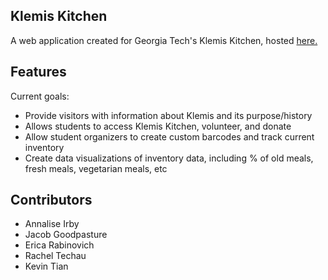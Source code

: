## Klemis Kitchen

A web application created for Georgia Tech's Klemis Kitchen, hosted [here.](http://klemiskitchen.gatech.edu)

## Features

Current goals:
* Provide visitors with information about Klemis and its purpose/history
* Allows students to access Klemis Kitchen, volunteer, and donate
* Allow student organizers to create custom barcodes and track current inventory
* Create data visualizations of inventory data, including % of old meals, fresh meals, vegetarian meals, etc

## Contributors

* Annalise Irby
* Jacob Goodpasture
* Erica Rabinovich
* Rachel Techau
* Kevin Tian

